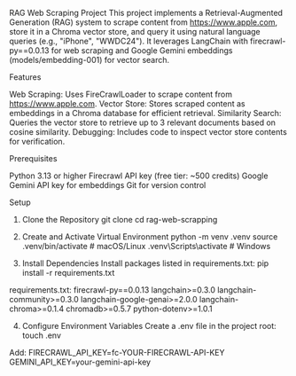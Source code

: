 RAG Web Scraping Project
This project implements a Retrieval-Augmented Generation (RAG) system to scrape content from https://www.apple.com, store it in a Chroma vector store, and query it using natural language queries (e.g., "iPhone", "WWDC24"). It leverages LangChain with firecrawl-py==0.0.13 for web scraping and Google Gemini embeddings (models/embedding-001) for vector search.

Features

Web Scraping: Uses FireCrawlLoader to scrape content from https://www.apple.com.
Vector Store: Stores scraped content as embeddings in a Chroma database for efficient retrieval.
Similarity Search: Queries the vector store to retrieve up to 3 relevant documents based on cosine similarity.
Debugging: Includes code to inspect vector store contents for verification.

Prerequisites

Python 3.13 or higher
Firecrawl API key (free tier: ~500 credits)
Google Gemini API key for embeddings
Git for version control

Setup
1. Clone the Repository
git clone <repository-url>
cd rag-web-scrapping

2. Create and Activate Virtual Environment
python -m venv .venv
source .venv/bin/activate  # macOS/Linux
.venv\Scripts\activate     # Windows

3. Install Dependencies
Install packages listed in requirements.txt:
pip install -r requirements.txt

requirements.txt:
firecrawl-py==0.0.13
langchain>=0.3.0
langchain-community>=0.3.0
langchain-google-genai>=2.0.0
langchain-chroma>=0.1.4
chromadb>=0.5.7
python-dotenv>=1.0.1

4. Configure Environment Variables
Create a .env file in the project root:
touch .env

Add:
FIRECRAWL_API_KEY=fc-YOUR-FIRECRAWL-API-KEY
GEMINI_API_KEY=your-gemini-api-key

